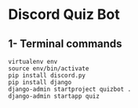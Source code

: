 # Discord Quiz Bot


## 1- Terminal commands
```
virtualenv env
source env/bin/activate
pip install discord.py
pip install django
django-admin startproject quizbot .
django-admin startapp quiz
```

